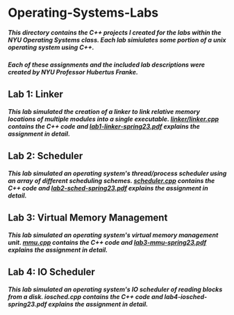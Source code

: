 # Operating-Systems-Labs
##### This directory contains the C++ projects I created for the labs within the NYU Operating Systems class. Each lab simiulates some portion of a unix operating system using C++.

##### Each of these assignments and the included lab descriptions were created by NYU Professor Hubertus Franke.

## Lab 1: Linker
##### This lab simulated the creation of a linker to link relative memory locations of multiple modules into a single executable. [linker/linker.cpp](linker.cpp) contains the C++ code and [lab1-linker-spring23.pdf](linker/lab1-linker-spring23.pdf) explains the assignment in detail.

## Lab 2: Scheduler
##### This lab simulated an operating system's thread/process scheduler using an array of different scheduling schemes. [scheduler.cpp](scheduler/scheduler.cpp) contains the C++ code and [lab2-sched-spring23.pdf](scheduler/lab2-sched-spring23.pdf) explains the assignment in detail.

## Lab 3: Virtual Memory Management
##### This lab simulated an operating system's virtual memory management unit. [mmu.cpp](mmu/mmu.cpp) contains the C++ code and [lab3-mmu-spring23.pdf](mmu/lab3-mmu-spring23.pdf) explains the assignment in detail.

## Lab 4: IO Scheduler
##### This lab simulated an operating system's IO scheduler of reading blocks from a disk. iosched.cpp contains the C++ code and lab4-iosched-spring23.pdf explains the assignment in detail.
